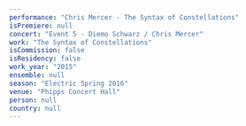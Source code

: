 ```yaml
---
performance: "Chris Mercer - The Syntax of Constellations"
isPremiere: null
concert: "Event 5 - Diemo Schwarz / Chris Mercer"
work: "The Syntax of Constellations"
isCommission: false
isResidency: false
work_year: "2015"
ensemble: null
season: "Electric Spring 2016"
venue: "Phipps Concert Hall"
person: null
country: null
---
```


